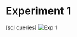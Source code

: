 
# Experiment 1 
[sql queries]
![Exp 1](https://user-images.githubusercontent.com/113236628/193327171-5071c6a5-1324-4557-95f8-8934e8b97fde.png)
